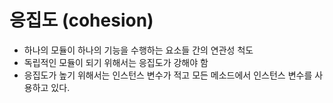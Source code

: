 # 응집도 (cohesion)

- 하나의 모듈이 하나의 기능을 수행하는 요소들 간의 연관성 척도
- 독립적인 모듈이 되기 위해서는 응집도가 강해야 함
- 응집도가 높기 위해서는 인스턴스 변수가 적고 모든 메소드에서 인스턴스 변수를 사용하고 있다.

